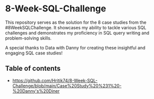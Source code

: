 
# 8-Week-SQL-Challenge

This repository serves as the solution for the 8 case studies from the #8WeekSQLChallenge. It showcases my ability to tackle various SQL challenges and demonstrates my proficiency in SQL query writing and problem-solving skills.

A special thanks to Data with Danny for creating these insightful and engaging SQL case studies!


## Table of contents

- https://github.com/Hritik74/8-Week-SQL-Challenge/blob/main/Case%20Study%20%231%20-%20Danny's%20Diner

